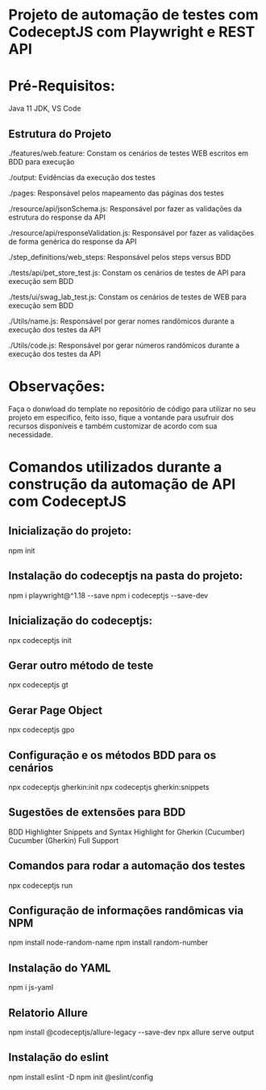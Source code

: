# Projeto de automação de testes com CodeceptJS com Playwright e REST API

# Pré-Requisitos:

Java 11 JDK,
VS Code

## Estrutura do Projeto

./features/web.feature:
Constam os cenários de testes WEB escritos em BDD para execução

./output:
Evidências da execução dos testes

./pages:
Responsável pelos mapeamento das páginas dos testes

./resource/api/jsonSchema.js:
Responsável por fazer as validações da estrutura do response da API

./resource/api/responseValidation.js:
Responsável por fazer as validações de forma genérica do response da API

./step_definitions/web_steps:
Responsável pelos steps versus BDD

./tests/api/pet_store_test.js:
Constam os cenários de testes de API para execução sem BDD

./tests/ui/swag_lab_test.js:
Constam os cenários de testes de WEB para execução sem BDD

./Utils/name.js:
Responsável por gerar nomes randômicos durante a execução dos testes da API

./Utils/code.js:
Responsável por gerar números randômicos durante a execução dos testes da API

# Observações:

Faça o donwload do template no repositório de código para utilizar no seu projeto em especifico, feito isso, fique a vontande para usufruir dos recursos disponíveis e também customizar de acordo com sua necessidade.

# Comandos utilizados durante a construção da automação de API com CodeceptJS

## Inicialização do projeto:

npm init

## Instalação do codeceptjs na pasta do projeto:

npm i playwright@^1.18 --save
npm i codeceptjs --save-dev

## Inicialização do codeceptjs:

npx codeceptjs init

## Gerar outro método de teste

npx codeceptjs gt

## Gerar Page Object

npx codeceptjs gpo

## Configuração e os métodos BDD para os cenários

npx codeceptjs gherkin:init
npx codeceptjs gherkin:snippets

## Sugestões de extensões para BDD

BDD Highlighter
Snippets and Syntax Highlight for Gherkin (Cucumber)
Cucumber (Gherkin) Full Support

## Comandos para rodar a automação dos testes

npx codeceptjs run

## Configuração de informações randômicas via NPM

npm install node-random-name
npm install random-number

## Instalação do YAML

npm i js-yaml

## Relatorio Allure

npm install @codeceptjs/allure-legacy --save-dev
npx allure serve output

## Instalação do eslint

npm install eslint -D
npm init @eslint/config
